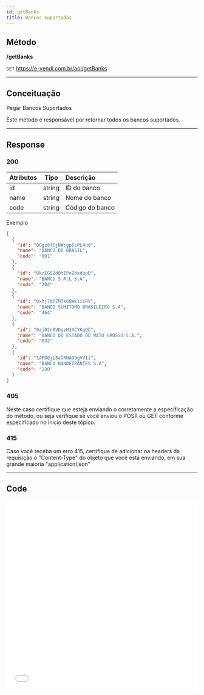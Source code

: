 ```yaml
---
id: getBanks
title: Bancos Suportados
---
```


## Método

**/getBanks**

`GET` https://e-vendi.com.br/api/getBanks

---

## Conceituação

Pegar Bancos Suportados

Este método é responsável por retornar todos os bancos suportados.

---

## Response

### 200

| Atributos |  Tipo  | Descrição       |
| :-------- | :----: | :-------------- |
| id        | string | ID do banco     |
| name      | string | Nome do banco   |
| code      | string | Código do banco |

Exemplo

```json
[
  {
    "id": "0Ggz8ftjNWrgpSsPL4hd",
    "name": "BANCO DO BRASIL",
    "code": "001"
  },
  {
    "id": "0kzEG52dOtIPeZdxdupD",
    "name": "BANCO S.R.L S.A",
    "code": "204"
  },
  {
    "id": "0xhj7mYZM7k68WxiiLRV",
    "name": "BANCO SUMITOMO BRASILEIRO S.A",
    "code": "464"
  },
  {
    "id": "0zj02n0VDgzH1XCYKqQC",
    "name": "BANCO DO ESTADO DO MATO GROSSO S.A.",
    "code": "032"
  },
  {
    "id": "1APOQjL8alRHAO9gVVIi",
    "name": "BANCO BANDEIRANTES S.A",
    "code": "230"
  }
]
```

### 405

Neste caso certifique que esteja enviando o corretamente a especificação do método, ou seja verifique se você enviou o POST ou GET conforme especificado no inicio deste tópico.

### 415

Caso você receba um erro 415, certifique de adicionar na headers da requisição o "Content-Type" do objeto que você está enviando, em sua grande maioria "application/json"

---

## Code

<iframe src="//api.apiembed.com/?source=https://raw.githubusercontent.com/e-vendi/e-vendi-docs/main/json-examples/checkDomain.json" frameborder="0" scrolling="no" width="100%" height="500px" seamless></iframe>
